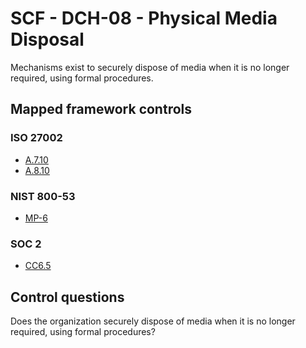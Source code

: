 # SCF - DCH-08 - Physical Media Disposal
Mechanisms exist to securely dispose of media when it is no longer required, using formal procedures. 
## Mapped framework controls
### ISO 27002
- [A.7.10](../iso27002/a-7.md#a710)
- [A.8.10](../iso27002/a-8.md#a810)
  
### NIST 800-53
- [MP-6](../nist80053/mp-6.md)
  
### SOC 2
- [CC6.5](../soc2/cc65.md)
  
## Control questions
Does the organization securely dispose of media when it is no longer required, using formal procedures? 
  